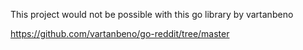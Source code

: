 This project would not be possible with this go library by vartanbeno

https://github.com/vartanbeno/go-reddit/tree/master